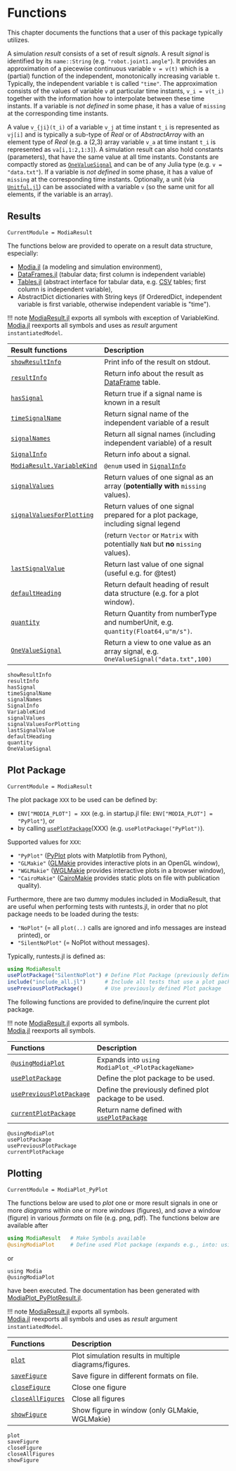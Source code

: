 # Functions

This chapter documents the functions that a user of this package typically utilizes.

A simulation *result* consists of a set of result *signals*. A result *signal* is identified by its `name::String`
(e.g. `"robot.joint1.angle"`). It provides an approximation of a piecewise continuous variable ``v = v(t)`` which is a (partial) function
of the independent, monotonically increasing variable ``t``. Typically, the independent variable ``t`` is called `"time"`.
The approximation consists of the values of variable ``v`` at particular time instants, ``v_i = v(t_i)``
together with the information how to interpolate between these time instants. If a variable is *not defined*
in some phase, it has a value of `missing` at the corresponding time instants.

A value ``v_{ji}(t_i)`` of a variable ``v_j`` at time instant ``t_i`` is represented as `vj[i]` and is 
typically a sub-type of *Real* or of *AbstractArray* with an element type of *Real*
(e.g. a (2,3) array variable ``v_a`` at time instant ``t_i`` is represented as `va[i,1:2,1:3]`).
A simulation result can also hold constants (parameters), that have the same value at all time instants. 
Constants are compactly stored as  [`OneValueSignal`](@ref) and can be of any Julia type (e.g. `v = "data.txt"`).
If a variable is *not defined* in some phase, it has a value of `missing` at the corresponding time instants. 
Optionally, a unit (via [`Unitful.jl`](https://github.com/PainterQubits/Unitful.jl)) can be associated with a 
variable ``v`` (so the same unit for all elements, if the variable is an array).


## Results

```@meta
CurrentModule = ModiaResult
```

The functions below are provided to operate on a result data structure, especially:

- [Modia.jl](https://github.com/ModiaSim/Modia.jl) (a modeling and simulation environment),
- [DataFrames.jl](https://github.com/JuliaData/DataFrames.jl) (tabular data; first column is independent variable)
- [Tables.jl](https://github.com/JuliaData/Tables.jl) (abstract interface for tabular data, e.g. [CSV](https://github.com/JuliaData/CSV.jl) tables; first column is independent variable),
- AbstractDict dictionaries with String keys (if OrderedDict, independent variable is first variable, otherwise independent variable is "time").

!!! note
    [ModiaResult.jl](https://github.com/ModiaSim/ModiaResult.jl) exports all symbols with exception of VariableKind.\
    [Modia.jl](https://github.com/ModiaSim/Modia.jl) reexports all symbols and uses as *result* argument `instantiatedModel`.

| Result functions                   | Description                                                                                    |
|:-----------------------------------|:-----------------------------------------------------------------------------------------------|
| [`showResultInfo`](@ref)           | Print info of the result on stdout.                                                            |
| [`resultInfo`](@ref)               | Return info about the result as [DataFrame](https://github.com/JuliaData/DataFrames.jl) table. |
| [`hasSignal`](@ref)                | Return true if a signal name is known in a result                                              |
| [`timeSignalName`](@ref)           | Return signal name of the independent variable of a result                                     |
| [`signalNames`](@ref)              | Return all signal names (including independent variable) of a result                           |
| [`SignalInfo`](@ref)               | Return info about a signal.                                                                    |
| [`ModiaResult.VariableKind`](@ref) | `@enum` used in [`SignalInfo`](@ref)                                                           |
| [`signalValues`](@ref)             | Return values of one signal as an array (**potentially with** `missing` values).               |
| [`signalValuesForPlotting`](@ref)  | Return values of one signal prepared for a plot package, including signal legend               |
|                                    | (return `Vector` or `Matrix` with potentially `NaN` but **no** `missing` values).              |
| [`lastSignalValue`](@ref)          | Return last value of one signal (useful e.g. for @test)                                        |
| [`defaultHeading`](@ref)           | Return default heading of result data structure (e.g. for a plot window).                      |
| [`quantity`](@ref)                 | Return Quantity from numberType and numberUnit, e.g. `quantity(Float64,u"m/s")`.               |
| [`OneValueSignal`](@ref)           | Return a view to one value as an array signal, e.g. `OneValueSignal("data.txt",100)`           |


```@docs
showResultInfo
resultInfo
hasSignal
timeSignalName
signalNames
SignalInfo
VariableKind
signalValues
signalValuesForPlotting
lastSignalValue
defaultHeading
quantity
OneValueSignal
```


## Plot Package

```@meta
CurrentModule = ModiaResult
```

The plot package `XXX` to be used can be defined by:

- `ENV["MODIA_PLOT"] = XXX` (e.g. in startup.jl file: `ENV["MODIA_PLOT"] = "PyPlot"`), or
- by calling [`usePlotPackage`](@ref)(XXX) (e.g. `usePlotPackage("PyPlot")`).

Supported values for `XXX`: 

- `"PyPlot"` ([PyPlot](https://github.com/JuliaPy/PyPlot.jl) plots with Matplotlib from Python), 
- `"GLMakie"` ([GLMakie](https://github.com/JuliaPlots/GLMakie.jl) provides interactive plots in an OpenGL window),
- `"WGLMakie"` ([WGLMakie](https://github.com/JuliaPlots/WGLMakie.jl) provides interactive plots in a browser window),
- `"CairoMakie"` ([CairoMakie](https://github.com/JuliaPlots/CairoMakie.jl) provides static plots on file with publication quality).

Furthermore, there are two dummy modules included in ModiaResult, that are useful when performing tests with runtests.jl, 
in order that no plot package needs to be loaded during the tests:

- `"NoPlot"` (= all `plot(..)` calls are ignored and info messages are instead printed), or
- `"SilentNoPlot"` (= NoPlot without messages).

Typically, runtests.jl is defined as:

```julia
using ModiaResult
usePlotPackage("SilentNoPlot") # Define Plot Package (previously defined one is put on a stack)
include("include_all.jl")      # Include all tests that use a plot package
usePreviousPlotPackage()       # Use previously defined Plot package
```

The following functions are provided to define/inquire the current plot package.

!!! note
    [ModiaResult.jl](https://github.com/ModiaSim/ModiaResult.jl) exports all symbols.\
    [Modia.jl](https://github.com/ModiaSim/Modia.jl) reexports all symbols.
    
| Functions                        | Description                                               |
|:---------------------------------|:----------------------------------------------------------|
| [`@usingModiaPlot`](@ref)        | Expands into `using ModiaPlot_<PlotPackageName>`          |
| [`usePlotPackage`](@ref)         | Define the plot package to be used.                       |
| [`usePreviousPlotPackage`](@ref) | Define the previously defined plot package to be used.    |
| [`currentPlotPackage`](@ref)     | Return name defined with [`usePlotPackage`](@ref)         |

```@docs
@usingModiaPlot
usePlotPackage
usePreviousPlotPackage
currentPlotPackage
```


## Plotting

```@meta
CurrentModule = ModiaPlot_PyPlot
```

The functions below are used to *plot* one or more result signals in one or more *diagrams*
within one or more *windows* (figures), and *save* a window (figure) in various *formats* on file
(e.g. png, pdf). The functions below are available after

```julia
using ModiaResult   # Make Symbols available
@usingModiaPlot     # Define used Plot package (expands e.g., into: using ModiaPlot_PyPlot)
``` 

or

```
using Modia
@usingModiaPlot
```

have been executed. The documentation has been generated with [ModiaPlot_PyPlotResult.jl](https://github.com/ModiaSim/ModiaPlot_PyPlot.jl).

!!! note
    [ModiaResult.jl](https://github.com/ModiaSim/ModiaResult.jl) exports all symbols.\
    [Modia.jl](https://github.com/ModiaSim/Modia.jl) reexports all symbols and uses as *result* argument `instantiatedModel`.

| Functions                                    | Description                                               |
|:---------------------------------------------|:----------------------------------------------------------|
| [`plot`](@ref)                               | Plot simulation results in multiple diagrams/figures.     |
| [`saveFigure`](@ref)                         | Save figure in different formats on file.                 |
| [`closeFigure`](@ref)                        | Close one figure                                          |
| [`closeAllFigures`](@ref)                    | Close all figures                                         |
| [`showFigure`](@ref)                         | Show figure in window (only GLMakie, WGLMakie)            |


```@docs
plot
saveFigure
closeFigure
closeAllFigures
showFigure
```
